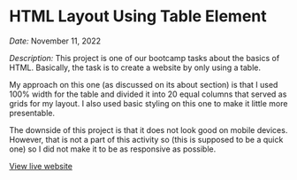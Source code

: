 # HTML Layout Using Table Element

_Date:_ November 11, 2022

_Description:_ This project is one of our bootcamp tasks about the basics of HTML. Basically, the task is to create a website by only using a table. 

My approach on this one (as discussed on its about section) is that I used 100% width for the table and divided it into 20 equal columns that served as grids for my layout. I also used basic styling on this one to make it little more presentable.

The downside of this project is that it does not look good on mobile devices. However, that is not a part of this activity so (this is supposed to be a quick one) so I did not make it to be as responsive as possible.

[View live website](https://quendp.github.io/table-layout/)
